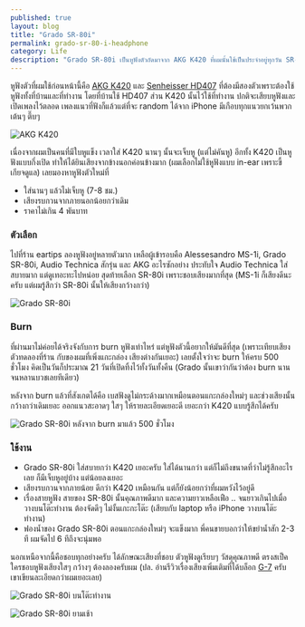 ```yaml
---
published: true
layout: blog
title: "Grado SR-80i"
permalink: grado-sr-80-i-headphone
category: Life
description: "Grado SR-80i เป็นหูฟังตัวถัดมาจาก AKG K420 ที่ผมนั้นใช้เป็นประจำอยู่ทุกวัน SR-80i เสียงออกแนวใสๆ กว้างๆ ฟังเพลงได้หลากหลายแนวดีครับ"
---
```


หูฟังตัวที่ผมใช้ก่อนหน้านี้คือ [AKG K420](http://armno.in.th/2010/05/30/review-akg-k420/) และ [Senheisser HD407](https://www.google.co.th/search?q=sennheiser+hd+407&bav=on.2,or.r_qf.&bvm=bv.46751780,d.bmk&biw=1366&bih=682&um=1&ie=UTF-8&hl=th&tbm=isch&source=og&sa=N&tab=wi&ei=5w-XUcWbMoSyrgfCy4HYBg) ที่ต้องมีสองตัวเพราะต้องใช้หูฟังทั้งที่บ้านและที่ทำงาน โดยที่บ้านใช้ HD407 ส่วน K420 นั้นไว้ใช้ที่ทำงาน ปกติจะเสียบหูฟังและเปิดเพลงไว้ตลอด เพลงแนวที่ฟังก็แล้วแต่ที่จะ random ได้จาก iPhone มีเกือบทุกแนวยกเว้นพวกเต้นๆ ตึ๊บๆ

![AKG K420](http://files.armno.in.th/uploads/2010/05/DSC_1017.jpg)

เนื่องจากผมเป็นคนที่มีใบหูแข็ง เวลาใส่ K420 นานๆ นั้นจะเจ็บหู (แต่ไม่คันหู) อีกทั้ง K420 เป็นหูฟังแบบกึ่งเปิด ทำให้ได้ยินเสียงจากข้างนอกค่อนข้างมาก (ผมเลือกไม่ใช้หูฟังแบบ in-ear เพราะขี้เกียจดูแล) เลยมองหาหูฟังตัวใหม่ที่

- ใส่นานๆ แล้วไม่เจ็บหู (7-8 ชม.)
- เสียงรบกวนจากภายนอกน้อยกว่าเดิม
- ราคาไม่เกิน 4 พันบาท

### ตัวเลือก

ไปที่ร้าน eartips ลองหูฟังอยู่หลายตัวมาก เหลือผู้เข้ารอบคือ Alessesandro MS-1i, Grado SR-80i, Audio Technica สักรุ่น และ AKG อะไรซักอย่าง ประทับใจ Audio Technica ใส่สบายมาก แต่ดูเทอะทะไปหน่อย สุดท้ายเลือก SR-80i เพราะชอบเสียงมากที่สุด (MS-1i ก็เสียงดีนะครับ แต่ผมรู้สึกว่า SR-80i นั้นให้เสียงกว้างกว่า)

![Grado SR-80i](http://farm9.staticflickr.com/8245/8577399028_2dce902f09_z.jpg)

### Burn

ที่ผ่านมาไม่ค่อยได้จริงจังกับการ burn หูฟังเท่าไหร่ แต่หูฟังตัวนี้อยากให้มันดีที่สุด (เพราะเทียบเสียงตัวทดลองที่ร้าน กับของผมที่เพิ่งแกะกล่อง เสียงต่างกันเยอะ) เลยตั้งใจว่าจะ burn ให้ครบ 500 ชั่วโมง คิดเป็นวันก็ประมาณ 21 วันที่เปิดทิ้งไว้ทั้งวันทั้งคืน (Grado นั้นเขาว่ากันว่าต้อง burn นานจนหลานบวชเลยทีเดียว)

หลังจาก burn แล้วที่สังเกตได้คือ เบสฟังดูไม่กระด้างมากเหมือนตอนแกะกล่องใหม่ๆ  และช่วงเสียงนั้นกว้างกว่าเดิมเยอะ ออกแนวสะอาดๆ ใสๆ ให้รายละเอียดเยอะดี เยอะกว่า K420 แบบรู้สึกได้ครับ

![Grado SR-80i หลังจาก burn มาแล้ว 500 ชั่วโมง](http://farm9.staticflickr.com/8526/8639385288_869df0b921_z.jpg)

### ใช้งาน

- Grado SR-80i ใส่สบายกว่า K420 เยอะครับ ใส่ได้นานกว่า แต่ก็ไม่ถึงขนาดที่ว่าไม่รู้สึกอะไรเลย ก็มีเจ็บหูอยู่บ้าง แต่น้อยลงเยอะ
- เสียงรบกวนจากภายน้อย ดีกว่า K420 เหมือนกัน แต่ก็ยังน้อยกว่าที่ผมหวังไว้อยู่ดี
- เรื่องสายหูฟัง สายของ SR-80i นั้นคุณภาพดีมาก และความยาวเหลือเฟือ .. จนยาวเกินไปเมื่อวางบนโต๊ะทำงาน ต้องจัดดีๆ ไม่งั้นเกะกะโต๊ะ (เสียบกับ laptop หรือ iPhone วางบนโต๊ะทำงาน)
- ฟองน้ำของ Grado SR-80i ตอนแกะกล่องใหม่ๆ จะแข็งมาก พี่คนขายบอกว่าให้ขยำน้ำสัก 2-3 ที ผมจัดไป 6 ทีถึงจะนุ่มพอ

นอกเหนือจากนี้คือชอบทุกอย่างครับ ได้ลักษณะเสียงที่ชอบ ตัวหูฟังดูเรียบๆ วัสดุคุณภาพดี ตรงสเป็ค ใครชอบหูฟังเสียงใสๆ กว้างๆ ต้องลองครับผม (ปล. อ่านรีวิวเรื่องเสียงเพิ่มเติมที่ได้บล็อก [G-7](http://g7-g7.blogspot.com/2008/12/review-grado-sr80.html) ครับ เขาเขียนละเอียดกว่าผมเยอะเลย)

![Grado SR-80i บนโต๊ะทำงาน](http://farm9.staticflickr.com/8111/8640279034_833ac5a390_z.jpg)

![Grado SR-80i ยามเช้า](http://farm9.staticflickr.com/8383/8615368581_36634a6b48_o.jpg)

